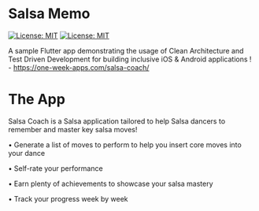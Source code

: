 # Salsa Memo


[![License: MIT](https://camo.githubusercontent.com/474a2feaf657f12a6d2f1109a07886ba92fe3d31/68747470733a2f2f696d672e736869656c64732e696f2f62616467652f6275696c642d70617373696e672d627269676874677265656e2e737667)](#)
[![License: MIT](https://img.shields.io/badge/License-MIT-yellow.svg)](https://opensource.org/licenses/MIT)  

A sample Flutter app demonstrating the usage of Clean Architecture and Test Driven Development for building inclusive iOS & Android applications ! - https://one-week-apps.com/salsa-coach/

# The App
Salsa Coach is a Salsa application tailored to help Salsa dancers to remember and master key salsa moves!  
 
• Generate a list of moves to perform to help you insert core moves into your dance

• Self-rate your performance

• Earn plenty of achievements to showcase your salsa mastery

• Track your progress week by week

